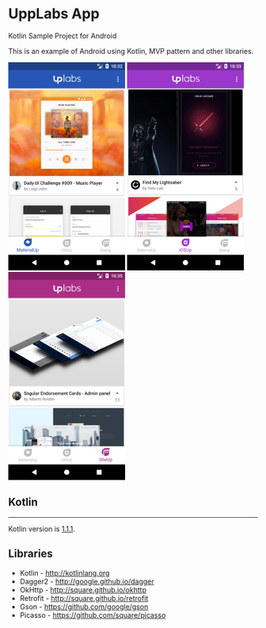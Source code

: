 # UppLabs App
Kotlin Sample Project for Android

This is an example of Android using Kotlin, MVP pattern and other libraries.

<img src="./art/screenshot1.png" height="420" />
<img src="./art/screenshot2.png" height="420" />
<img src="./art/screenshot3.png" height="420" />

## Kotlin
---
Kotlin version is [1.1.1](https://blog.jetbrains.com/kotlin/2017/03/kotlin-1-1/).

Libraries
---------

 * Kotlin - http://kotlinlang.org
 * Dagger2 - http://google.github.io/dagger
 * OkHttp - http://square.github.io/okhttp
 * Retrofit - http://square.github.io/retrofit
 * Gson - https://github.com/google/gson
 * Picasso - https://github.com/square/picasso

